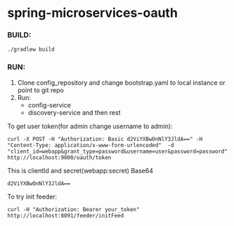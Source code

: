 # spring-microservices-oauth 

### BUILD:

```
./gradlew build
```

### RUN:
1. Clone config_repository and change bootstrap.yaml to local instance or point to git repo
2. Run:
    - config-service
    - discovery-service
    and then rest


To get user token(for admin change username to admin):

```
curl -X POST -H "Authorization: Basic d2ViYXBwOnNlY3JldA==" -H "Content-Type: application/x-www-form-urlencoded"  -d "client_id=webapp&grant_type=password&username=user&password=password" http://localhost:9000/oauth/token
```

This is clientId and secret(webapp:secret) Base64  

```
d2ViYXBwOnNlY3JldA==
```




To try init feeder: 
```
curl -H "Authorization: Bearer your_token" http://localhost:8091/feeder/initFeed
```


